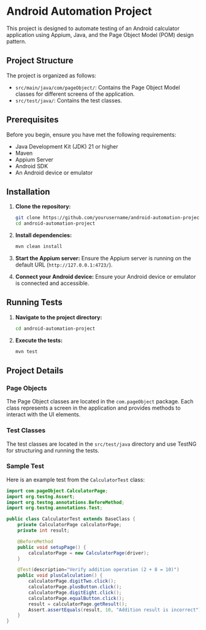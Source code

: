# Android Automation Project

This project is designed to automate testing of an Android calculator application using Appium, Java, and the Page Object Model (POM) design pattern.

## Project Structure

The project is organized as follows:

- `src/main/java/com/pageObject/`: Contains the Page Object Model classes for different screens of the application.
- `src/test/java/`: Contains the test classes.

## Prerequisites

Before you begin, ensure you have met the following requirements:

- Java Development Kit (JDK) 21 or higher
- Maven
- Appium Server
- Android SDK
- An Android device or emulator

## Installation

1. **Clone the repository:**
    ```sh
    git clone https://github.com/yourusername/android-automation-project.git
    cd android-automation-project
    ```

2. **Install dependencies:**
    ```sh
    mvn clean install
    ```

3. **Start the Appium server:**
   Ensure the Appium server is running on the default URL (`http://127.0.0.1:4723/`).

4. **Connect your Android device:**
   Ensure your Android device or emulator is connected and accessible.

## Running Tests

1. **Navigate to the project directory:**
    ```sh
    cd android-automation-project
    ```

2. **Execute the tests:**
    ```sh
    mvn test
    ```

## Project Details

### Page Objects

The Page Object classes are located in the `com.pageObject` package. Each class represents a screen in the application and provides methods to interact with the UI elements.

### Test Classes

The test classes are located in the `src/test/java` directory and use TestNG for structuring and running the tests.

### Sample Test

Here is an example test from the `CalculatorTest` class:

```java
import com.pageObject.CalculatorPage;
import org.testng.Assert;
import org.testng.annotations.BeforeMethod;
import org.testng.annotations.Test;

public class CalculatorTest extends BaseClass {
    private CalculatorPage calculatorPage;
    private int result;

    @BeforeMethod
    public void setupPage() {
        calculatorPage = new CalculatorPage(driver);
    }

    @Test(description="Verify addition operation (2 + 8 = 10)")
    public void plusCalculation() {
        calculatorPage.digitTwo.click();
        calculatorPage.plusButton.click();
        calculatorPage.digitEight.click();
        calculatorPage.equalButton.click();
        result = calculatorPage.getResult();
        Assert.assertEquals(result, 10, "Addition result is incorrect");
    }
}
